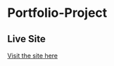 # Portfolio-Project

## Live Site
[Visit the site here](https://jrmg18.github.io/Portfolio-Project/)
